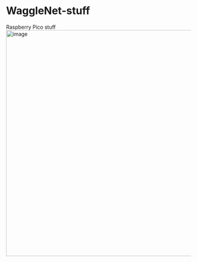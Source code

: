 # WaggleNet-stuff

Raspberry Pico stuff 
<img width="617" alt="image" src="https://user-images.githubusercontent.com/106136532/222012862-ccbd4a05-de78-48c2-8030-9f2b68f6f3d9.png">
